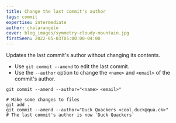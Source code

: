 ```yaml
---
title: Change the last commit's author
tags: commit
expertise: intermediate
author: chalarangelo
cover: blog_images/symmetry-cloudy-mountain.jpg
firstSeen: 2022-05-03T05:00:00-04:00
---
```


Updates the last commit's author without changing its contents.

- Use `git commit --amend` to edit the last commit.
- Use the `--author` option to change the `<name>` and `<email>` of the commit's author.

```shell
git commit --amend --author="<name> <email>"
```

```shell
# Make some changes to files
git add .
git commit --amend --author="Duck Quackers <cool.duck@qua.ck>"
# The last commit's author is now `Duck Quackers`
```
